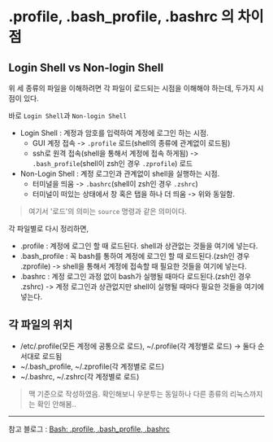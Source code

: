 # .profile, .bash_profile, .bashrc 의 차이점

## Login Shell vs Non-login Shell

위 세 종류의 파일을 이해하려면 각 파일이 로드되는 시점을 이해해야 하는데, 두가지 시점이 있다.

바로 `Login Shell`과 `Non-login Shell`

- Login Shell : 계정과 암호를 입력하여 계정에 로그인 하는 시점.
  - GUI 계정 접속 -> `.profile` 로드(shell의 종류에 관계없이 로드됨)
  - ssh로 원격 접속(shell을 통해서 계정에 접속 하게됨) -> `.bash_profile`(shell이 zsh인 경우 `.zprofile`) 로드
- Non-Login Shell : 계정 로그인과 관계없이 shell을 실행하는 시점.
  - 터미널을 띄움 -> `.bashrc`(shell이 zsh인 경우 `.zshrc`)
  - 터미널이 떠있는 상태에서 창 혹은 탭을 하나 더 띄움 -> 위와 동일함.

> 여기서 '로드'의 의미는 `source` 명령과 같은 의미이다.

각 파일별로 다시 정리하면,

- .profile : 계정에 로그인 할 때 로드된다. shell과 상관없는 것들을 여기에 넣는다.
- .bash_profile : 꼭 bash를 통하여 계정에 로그인 할 때 로드된다.(zsh인 경우 .zprofile) -> shell을 통해서 계정에 접속할 때 필요한 것들을 여기에 넣는다.
- .bashrc : 계정 로그인 과정 없이 bash가 실행될 때마다 로드된다.(zsh인 경우 .zshrc) -> 계정 로그인과 상관없지만 shell이 실행될 때마다 필요한 것들을 여기에 넣는다.

## 각 파일의 위치

- /etc/.profile(모든 계정에 공통으로 로드), ~/.profile(각 계정별로 로드) -> 둘다 순서대로 로드됨
- ~/.bash_profile, ~/.zprofile(각 계정별로 로드)
- ~/.bashrc, ~/.zshrc(각 계정별로 로드)

> 맥 기준으로 작성하였음. 확인해보니 우분투는 동일하나 다른 종류의 리눅스까지는 확인 안해봄..

---

참고 블로그 : [Bash: .profile, .bash_profile, .bashrc](http://dogfeet.github.io/articles/2012/bash-profile.html)